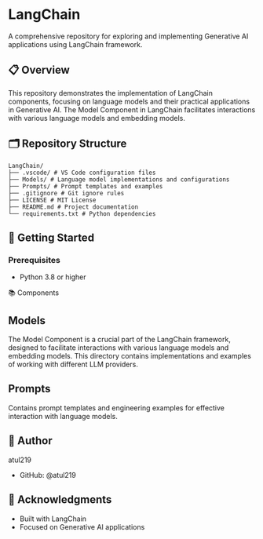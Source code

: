 # LangChain

A comprehensive repository for exploring and implementing Generative AI applications using LangChain framework.

## 📋 Overview

This repository demonstrates the implementation of LangChain components, focusing on language models and their practical applications in Generative AI. The Model Component in LangChain facilitates interactions with various language models and embedding models.

## 🗂️ Repository Structure

```
LangChain/
├── .vscode/ # VS Code configuration files
├── Models/ # Language model implementations and configurations
├── Prompts/ # Prompt templates and examples
├── .gitignore # Git ignore rules
├── LICENSE # MIT License
├── README.md # Project documentation
└── requirements.txt # Python dependencies
```

## 🚀 Getting Started

### Prerequisites

- Python 3.8 or higher


📚 Components
## Models
The Model Component is a crucial part of the LangChain framework, designed to facilitate interactions with various language models and embedding models. This directory contains implementations and examples of working with different LLM providers.

## Prompts
Contains prompt templates and engineering examples for effective interaction with language models.


## 👤 Author
atul219

- GitHub: @atul219

## 🙏 Acknowledgments
- Built with LangChain
- Focused on Generative AI applications